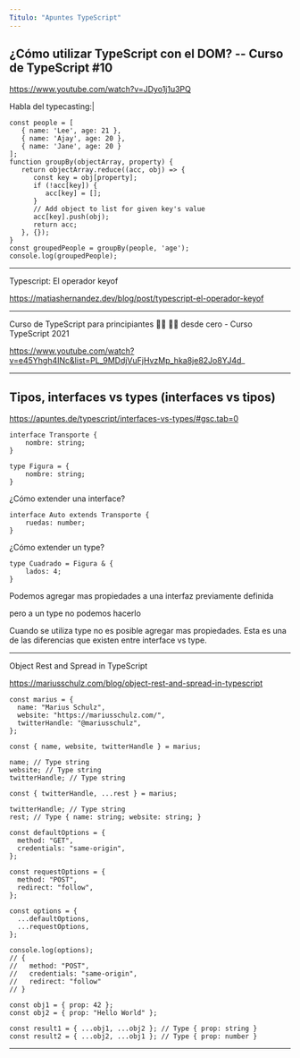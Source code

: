 ```yaml
---
Titulo: "Apuntes TypeScript"
---
```


## ¿Cómo utilizar TypeScript con el DOM? -- Curso de TypeScript #10 ##

https://www.youtube.com/watch?v=JDyo1j1u3PQ

Habla del typecasting:|

~~~
const people = [
   { name: 'Lee', age: 21 },
   { name: 'Ajay', age: 20 },
   { name: 'Jane', age: 20 }
];
function groupBy(objectArray, property) {
   return objectArray.reduce((acc, obj) => {
      const key = obj[property];
      if (!acc[key]) {
         acc[key] = [];
      }
      // Add object to list for given key's value
      acc[key].push(obj);
      return acc;
   }, {});
}
const groupedPeople = groupBy(people, 'age');
console.log(groupedPeople);
~~~

___

Typescript: El operador keyof

https://matiashernandez.dev/blog/post/typescript-el-operador-keyof


___

Curso de TypeScript para principiantes 👨‍💻 👩‍💻 desde cero - Curso TypeScript 2021

https://www.youtube.com/watch?v=e45Yhgh4INc&list=PL_9MDdjVuFjHvzMp_hka8je82Jo8YJ4d_



___

## Tipos, interfaces vs types (interfaces vs tipos) ##

https://apuntes.de/typescript/interfaces-vs-types/#gsc.tab=0


~~~
interface Transporte {
    nombre: string;
}

type Figura = {
    nombre: string;
}
~~~

¿Cómo extender una interface?

~~~
interface Auto extends Transporte {
    ruedas: number;
}
~~~

¿Cómo extender un type?

~~~
type Cuadrado = Figura & {
    lados: 4;
}
~~~

Podemos agregar mas propiedades a una interfaz previamente definida


pero a un type no podemos hacerlo

Cuando se utiliza type no es posible agregar mas propiedades. Esta es una de las diferencias que existen entre interface vs type.

___
Object Rest and Spread in TypeScript

https://mariusschulz.com/blog/object-rest-and-spread-in-typescript

~~~
const marius = {
  name: "Marius Schulz",
  website: "https://mariusschulz.com/",
  twitterHandle: "@mariusschulz",
};
~~~




~~~
const { name, website, twitterHandle } = marius;

name; // Type string
website; // Type string
twitterHandle; // Type string
~~~



~~~
const { twitterHandle, ...rest } = marius;

twitterHandle; // Type string
rest; // Type { name: string; website: string; }
~~~


~~~
const defaultOptions = {
  method: "GET",
  credentials: "same-origin",
};

const requestOptions = {
  method: "POST",
  redirect: "follow",
};
~~~


~~~
const options = {
  ...defaultOptions,
  ...requestOptions,
};
~~~



~~~
console.log(options);
// {
//   method: "POST",
//   credentials: "same-origin",
//   redirect: "follow"
// }
~~~



~~~
const obj1 = { prop: 42 };
const obj2 = { prop: "Hello World" };

const result1 = { ...obj1, ...obj2 }; // Type { prop: string }
const result2 = { ...obj2, ...obj1 }; // Type { prop: number }
~~~

___

